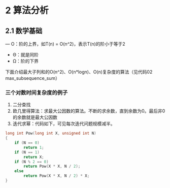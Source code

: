 # 2 算法分析

## 2.1 数学基础

— O：阶的上界，如T(n) = O(n^2)，表示T(n)的阶小于等于2
- Θ：就是同阶
- Ω：阶的下界

下面介绍最大子列和的O(n^2)、O(n*logn)、O(n)复杂度的算法（见代码02 max_subsequence_sum）

### 三个对数时间复杂度的例子

1. 二分查找
2. 欧几里得算法：求最大公因数的算法。不断的求余数，直到余数为0。最后非0的余数就是最大公因数
3. 迭代求幂：代码如下，可见每次迭代问题规模减半。

```c
long int Pow(long int X, unsigned int N)
{
    if (N == 0)
        return 1;
    if (N == 1)
        return X;
    if (N % 2 == 0)
        return Pow(X * X, N / 2);
    else
        return Pow(X * X, N / 2) * X;
}
```